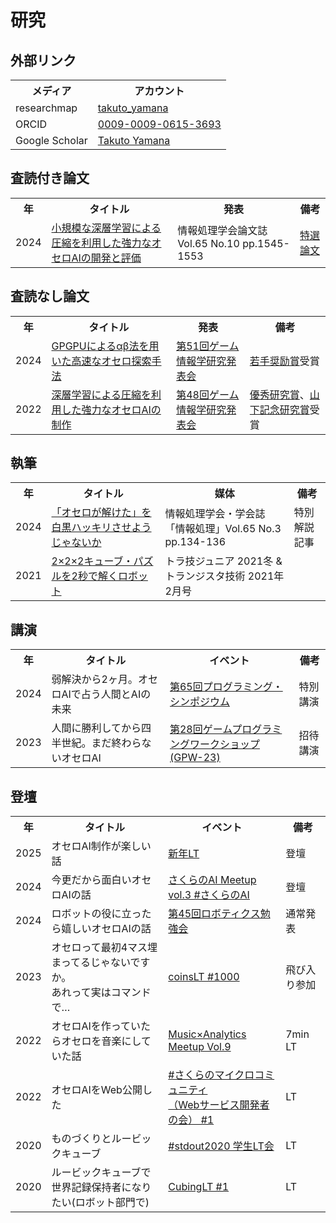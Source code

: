 # 研究



## 外部リンク

<div class="table_wrapper"><table>
<tbody>
    <tr>
	    <th>メディア</th>
        <th>アカウント</th>
    </tr>
    <tr>
        <td>researchmap</td>
        <td><a href="https://researchmap.jp/takuto_yamana" target="_blank" el="”noopener" noreferrer”="">takuto_yamana</a></td>
    <tr>
    <tr>
        <td>ORCID</td>
        <td><a href="https://orcid.org/0009-0009-0615-3693" target="_blank" el="”noopener" noreferrer”="">0009-0009-0615-3693</a></td>
    </tr>
    <tr>
        <td>Google Scholar</td>
        <td><a href="https://scholar.google.co.jp/citations?user=MgRzX5EAAAAJ" target="_blank" el="”noopener" noreferrer”="">Takuto Yamana</a></td>
    </tr>
</tbody></table></div>







## 査読付き論文

<div class="table_wrapper"><table>
<tbody><tr>
<th>年</th><th>タイトル</th><th>発表</th><th>備考</th></tr>
<tr>
<td>2024</td>
<td><a href="http://id.nii.ac.jp/1001/00239899/" target="_blank" el="”noopener" noreferrer”="">小規模な深層学習による圧縮を利用した強力なオセロAIの開発と評価</a></td>
<td>情報処理学会論文誌 Vol.65 No.10 pp.1545-1553</td>
<td><a href="https://www.ipsj.or.jp/award/ssp_award.html" target="_blank" el="”noopener" noreferrer”="">特選論文</a></td>
</tr>
</tbody></table></div>



## 査読なし論文
<div class="table_wrapper"><table>
<tbody><tr>
<th>年</th><th>タイトル</th><th>発表</th><th>備考</th></tr>
<tr>
<td>2024</td>
<td><a href="http://id.nii.ac.jp/1001/00232800/" target="_blank" el="”noopener" noreferrer”="">GPGPUによるαβ法を用いた高速なオセロ探索手法</a></td>
<td><a href="https://www.ipsj.or.jp/kenkyukai/event/gi51.html" target="_blank" el="”noopener" noreferrer”="">第51回ゲーム情報学研究発表会</a></td>
<td><a href="https://www.ipsj.or.jp/award/gi-award1.html" target="_blank" el="”noopener" noreferrer”="">若手奨励賞</a>受賞</td>
</tr>
<tr>
<td>2022</td>
<td><a href="http://id.nii.ac.jp/1001/00218627/" target="_blank" el="”noopener" noreferrer”="">深層学習による圧縮を利用した強力なオセロAIの制作</a></td>
<td><a href="https://www.ipsj.or.jp/kenkyukai/event/gi48.html" target="_blank" el="”noopener" noreferrer”="">第48回ゲーム情報学研究発表会</a></td>
<td><a href="https://www.ipsj.or.jp/award/gi-award2.html" target="_blank" el="”noopener" noreferrer”="">優秀研究賞</a>、<a href="https://www.ipsj.or.jp/award/yamashita2023.html" target="_blank" el="”noopener" noreferrer”="">山下記念研究賞</a>受賞</td>
</tr>
</tbody></table></div>



## 執筆
<div class="table_wrapper"><table>
<tbody><tr>
<th>年</th><th>タイトル</th><th>媒体</th><th>備考</th></tr><tr>
<td>2024</td>
<td><a href="https://note.com/ipsj/n/n86f6dbfbfc7a" target="_blank" el="”noopener" noreferrer”="">「オセロが解けた」を白黒ハッキリさせようじゃないか</a></td>
<td>情報処理学会・学会誌「情報処理」Vol.65 No.3 pp.134-136</td>
<td>特別解説記事</td>
</tr>
<tr>
<td>2021</td>
<td><a href="https://toragijr.cqpub.co.jp/magazine/no44/" target="_blank" el="”noopener" noreferrer”="">2×2×2キューブ・パズルを2秒で解くロボット</a></td>
<td>トラ技ジュニア 2021冬 & トランジスタ技術 2021年2月号</td>
<td></td>
</tr>
    </tbody></table></div>



## 講演
<div class="table_wrapper"><table>
<tbody><tr>
<th>年</th><th>タイトル</th><th>イベント</th><th>備考</th></tr>
<tr>
<tr>
<td>2024</td>
<td>弱解決から2ヶ月。オセロAIで占う人間とAIの未来</td>
<td><a href="https://prosym.org/65/" target="_blank" el="”noopener" noreferrer”="">第65回プログラミング・シンポジウム</a></td>
<td>特別講演</td>
</tr>
<tr>
<td>2023</td>
<td>人間に勝利してから四半世紀。まだ終わらないオセロAI</td>
<td><a href="https://www.gi-ipsj.org/gpw/2023/" target="_blank" el="”noopener" noreferrer”="">第28回ゲームプログラミングワークショップ (GPW-23)</a></td>
<td>招待講演</td>
</tr>
    </tbody></table></div>



## 登壇

<div class="table_wrapper"><table>
<tbody>
<tr><th>年</th><th>タイトル</th><th>イベント</th><th>備考</th></tr>
<tr>
<td>2025</td>
<td>オセロAI制作が楽しい話</td>
<td><a href="https://righteous-aragon-7f1.notion.site/LT-17065cba42a180a09dc2ea14444561fa" target="_blank" el="”noopener" noreferrer”="">新年LT</a></td>
<td>登壇</td>
</tr>
<tr>
<td>2024</td>
<td>今更だから面白いオセロAIの話</td>
<td><a href="https://sakura-tokyo.connpass.com/event/323089/" target="_blank" el="”noopener" noreferrer”="">さくらのAI Meetup vol.3 #さくらのAI</a></td>
<td>登壇</td>
</tr>
<tr>
<td>2024</td>
<td>ロボットの役に立ったら嬉しいオセロAIの話</td>
<td><a href="https://robosemi.connpass.com/event/309583/" target="_blank" el="”noopener" noreferrer”="">第45回ロボティクス勉強会</a></td>
<td>通常発表</td>
</tr>
<tr>
<td>2023</td>
<td>オセロって最初4マス埋まってるじゃないですか。<br>あれって実はコマンドで…</td>
<td><a href="https://amakubo.connpass.com/event/288675/" target="_blank" el="”noopener" noreferrer”="">coinsLT #1000</a></td>
<td>飛び入り参加</td>
</tr>
<tr>
<td>2022</td>
<td>オセロAIを作っていたらオセロを音楽にしていた話</td>
<td><a href="https://muana.connpass.com/event/259360/" target="_blank" el="”noopener" noreferrer”="">Music×Analytics Meetup Vol.9</a></td>
<td>7min LT</td>
</tr>
<tr>
<td>2022</td>
<td>オセロAIをWeb公開した</td>
<td><a href="https://sakura-tokyo.connpass.com/event/247955/" target="_blank" el="”noopener" noreferrer”="">#さくらのマイクロコミュニティ<br>（Webサービス開発者の会） #1</a></td>
<td>LT</td>
</tr>
<tr>
<td>2020</td>
<td>ものづくりとルービックキューブ</td>
<td><a href="https://joken-nuce.connpass.com/event/195933/" target="_blank" el="”noopener" noreferrer”="">#stdout2020 学生LT会</a></td>
<td>LT</td>
</tr>
<tr>
<td>2020</td>
<td>ルービックキューブで世界記録保持者になりたい(ロボット部門で)</td>
<td><a href="https://www.youtube.com/live/Xht3u3NunsQ?si=suxcCfYlv5-NhwsC" target="_blank" el="”noopener" noreferrer”="">CubingLT #1</a></td>
<td>LT</td>
</tr>
    </tbody></table></div>



